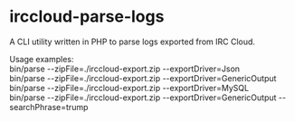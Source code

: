 # irccloud-parse-logs
A CLI utility written in PHP to parse logs exported from IRC Cloud. <br />

Usage examples: <br />
bin/parse --zipFile=./irccloud-export.zip --exportDriver=Json  <br />
bin/parse --zipFile=./irccloud-export.zip --exportDriver=GenericOutput  <br />
bin/parse --zipFile=./irccloud-export.zip --exportDriver=MySQL  <br />
bin/parse --zipFile=./irccloud-export.zip --exportDriver=GenericOutput --searchPhrase=trump  <br />
